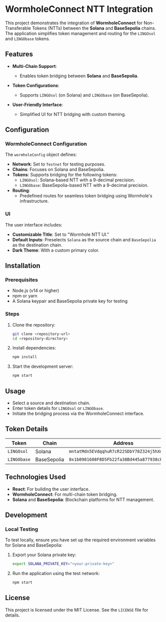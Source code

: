 
# WormholeConnect NTT Integration

This project demonstrates the integration of **WormholeConnect** for Non-Transferable Tokens (NTTs) between the **Solana** and **BaseSepolia** chains. The application simplifies token management and routing for the `LINGOsol` and `LINGObase` tokens.

## Features

- **Multi-Chain Support**:
    - Enables token bridging between **Solana** and **BaseSepolia**.

- **Token Configurations**:
    - Supports `LINGOsol` (on Solana) and `LINGObase` (on BaseSepolia).

- **User-Friendly Interface**:
    - Simplified UI for NTT bridging with custom theming.

## Configuration

### WormholeConnect Configuration

The `wormholeConfig` object defines:

- **Network**: Set to `Testnet` for testing purposes.
- **Chains**: Focuses on Solana and BaseSepolia.
- **Tokens**: Supports bridging for the following tokens:
    - `LINGOsol`: Solana-based NTT with a 9-decimal precision.
    - `LINGObase`: BaseSepolia-based NTT with a 9-decimal precision.
- **Routing**:
    - Predefined routes for seamless token bridging using Wormhole's infrastructure.

### UI

The user interface includes:

- **Customizable Title**: Set to "Wormhole NTT UI."
- **Default Inputs**: Preselects `Solana` as the source chain and `BaseSepolia` as the destination chain.
- **Dark Theme**: With a custom primary color.

## Installation

### Prerequisites

- Node.js (v14 or higher)
- npm or yarn
- A Solana keypair and BaseSepolia private key for testing

### Steps

1. Clone the repository:
   ```bash
   git clone <repository-url>
   cd <repository-directory>
   ```
2. Install dependencies:
   ```bash
   npm install
   ```
3. Start the development server:
   ```bash
   npm start
   ```

## Usage

- Select a source and destination chain.
- Enter token details for `LINGOsol` or `LINGObase`.
- Initiate the bridging process via the WormholeConnect interface.

## Token Details

| Token      | Chain       | Address                                   | Decimals |
|------------|-------------|-------------------------------------------|----------|
| `LINGOsol` | Solana      | `mntatMdn5EVdqqhuR7cR22SDbY78Z324j5hXmphjaf6` | 9        |
| `LINGObase`| BaseSepolia | `0x1b0981608F8D5Fb22fa38Bd445a877938cBf90FA`  | 9        |

## Technologies Used

- **React**: For building the user interface.
- **WormholeConnect**: For multi-chain token bridging.
- **Solana** and **BaseSepolia**: Blockchain platforms for NTT management.

## Development

### Local Testing

To test locally, ensure you have set up the required environment variables for Solana and BaseSepolia:

1. Export your Solana private key:
   ```bash
   export SOLANA_PRIVATE_KEY="<your-private-key>"
   ```
2. Run the application using the test network:
   ```bash
   npm start
   ```

## License

This project is licensed under the MIT License. See the `LICENSE` file for details.

